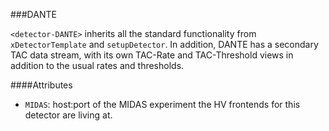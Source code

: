 ###DANTE

`<detector-DANTE>` inherits all the standard functionality from `xDetectorTemplate` and `setupDetector`.  In addition, DANTE has a secondary TAC data stream, with its own TAC-Rate and TAC-Threshold views in addition to the usual rates and thresholds.

####Attributes
 - `MIDAS`: host:port of the MIDAS experiment the HV frontends for this detector are living at.
